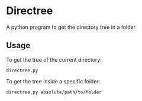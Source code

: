 # Directree

A python program to get the directory tree in a folder

## Usage
To get the tree of the current directory:
```
directree.py
```

To get the tree inside a specific folder:
```
directree.py absolute/path/to/folder
```
